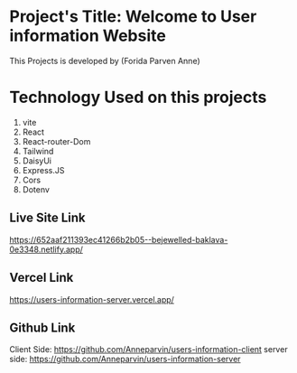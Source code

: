 
# Project's Title: Welcome to User information Website
This Projects is developed by (Forida Parven Anne)


# Technology Used on this projects
1. vite
2. React
3. React-router-Dom
4. Tailwind
5. DaisyUi 
7. Express.JS
8. Cors
9. Dotenv



## Live Site Link
https://652aaf211393ec41266b2b05--bejewelled-baklava-0e3348.netlify.app/

## Vercel Link
 https://users-information-server.vercel.app/

## Github Link
Client Side: https://github.com/Anneparvin/users-information-client
server side: https://github.com/Anneparvin/users-information-server